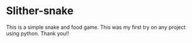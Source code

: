 # Slither-snake
This is a simple snake and food game.
This was my first try on any project using python.
Thank you!!
